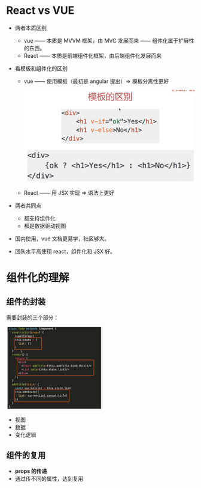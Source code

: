 # React vs VUE

- 两者本质区别

  - vue —— 本质是 MVVM 框架，由 MVC 发展而来 —— 组件化属于扩展性的东西。
  - React —— 本质是前端组件化框架，由后端组件化发展而来

- 看模板和组件化的区别

  - vue —— 使用模板（最初是 angular 提出）=> 模板分离性更好

    ![image-20210120174725864](images/image-20210120174725864.png)

  - React —— 用 JSX 实现 => 语法上更好

- 两者共同点

  - 都支持组件化
  - 都是数据驱动视图

- 国内使用，vue 文档更易学，社区够大。
- 团队水平高使用 react，组件化和 JSX 好。



# 组件化的理解

## 组件的封装

需要封装的三个部分：

<img src="images/image-20210120175645956.png" alt="image-20210120175645956" style="zoom: 25%;" />

- 视图
- 数据
- 变化逻辑



## 组件的复用

- **props 的传递**
- 通过传不同的属性，达到复用

















